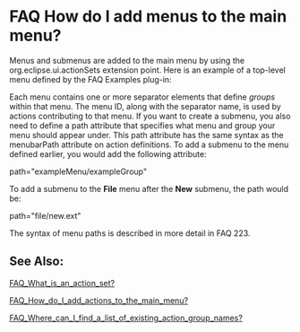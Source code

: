 

FAQ How do I add menus to the main menu?
========================================

Menus and submenus are added to the main menu by using the org.eclipse.ui.actionSets extension point. Here is an example of a top-level menu defined by the FAQ Examples plug-in:

   <menu
      label="FA&Q Examples"
      id="exampleMenu">
      <separator name="exampleGroup"/>
   </menu>

Each menu contains one or more separator elements that define _groups_ within that menu. The menu ID, along with the separator name, is used by actions contributing to that menu. If you want to create a submenu, you also need to define a path attribute that specifies what menu and group your menu should appear under. This path attribute has the same syntax as the menubarPath attribute on action definitions. To add a submenu to the menu defined earlier, you would add the following attribute:

   path="exampleMenu/exampleGroup"

To add a submenu to the **File** menu after the **New** submenu, the path would be:

   path="file/new.ext"

The syntax of menu paths is described in more detail in FAQ 223.

  

See Also:
---------

[FAQ\_What\_is\_an\_action_set?](./FAQ_What_is_an_action_set.md "FAQ What is an action set?")

[FAQ\_How\_do\_I\_add\_actions\_to\_the\_main_menu?](./FAQ_How_do_I_add_actions_to_the_main_menu.md "FAQ How do I add actions to the main menu?")

[FAQ\_Where\_can\_I\_find\_a\_list\_of\_existing\_action\_group_names?](./FAQ_Where_can_I_find_a_list_of_existing_action_group_names.md "FAQ Where can I find a list of existing action group names?")

